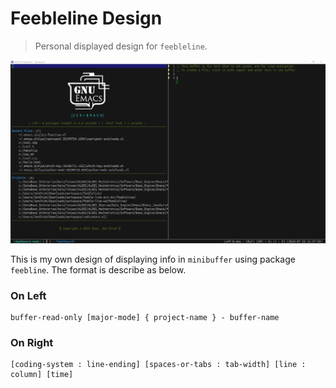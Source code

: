 # Feebleline Design
> Personal displayed design for `feebleline`.

<p align="center">
  <img src="./fd-preview.png"/>
</p>

This is my own design of displaying info in `minibuffer` using 
package `feebline`. The format is describe as below.

### On Left

```
buffer-read-only [major-mode] { project-name } - buffer-name
```

### On Right

```
[coding-system : line-ending] [spaces-or-tabs : tab-width] [line : column] [time]
```
